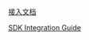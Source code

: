[接入文档](https://github.com/zplayads/PlayableAdMobDemo-android/blob/master/README-CN.md)

[SDK Integration Guide](https://github.com/zplayads/PlayableAdMobDemo-android/blob/master/README-EN.md)

